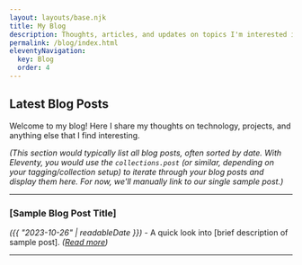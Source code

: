 ```yaml
---
layout: layouts/base.njk
title: My Blog
description: Thoughts, articles, and updates on topics I'm interested in.
permalink: /blog/index.html
eleventyNavigation:
  key: Blog
  order: 4
---
```


## Latest Blog Posts

Welcome to my blog! Here I share my thoughts on technology, projects, and anything else that I find interesting.

*(This section would typically list all blog posts, often sorted by date. With Eleventy, you would use the `collections.post` (or similar, depending on your tagging/collection setup) to iterate through your blog posts and display them here. For now, we'll manually link to our single sample post.)*

---

### [Sample Blog Post Title]
*({{ "2023-10-26" | readableDate }})* - A quick look into [brief description of sample post].
*([Read more](/blog/sample-post/))*

---
